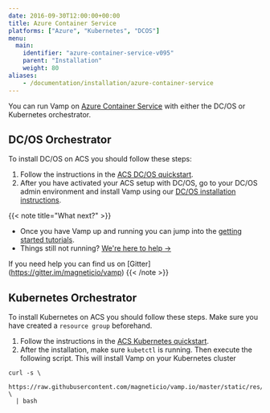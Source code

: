 ```yaml
---
date: 2016-09-30T12:00:00+00:00
title: Azure Container Service
platforms: ["Azure", "Kubernetes", "DCOS"]
menu:
  main:
    identifier: "azure-container-service-v095"
    parent: "Installation"
    weight: 80
aliases:
    - /documentation/installation/azure-container-service
---
```


You can run Vamp on [Azure Container Service](https://azure.microsoft.com/en-us/services/container-service/) with either the DC/OS or Kubernetes orchestrator.

## DC/OS Orchestrator

To install DC/OS on ACS you should follow these steps: 

1. Follow the instructions in the [ACS DC/OS quickstart](https://docs.microsoft.com/en-us/azure/container-service/dcos-swarm/container-service-dcos-quickstart).
2. After you have activated your ACS setup with DC/OS, go to your DC/OS admin environment and install Vamp using our [DC/OS installation instructions](/documentation/installation/v0.9.5/dcos/).


{{< note title="What next?" >}}

* Once you have Vamp up and running you can jump into the [getting started tutorials](/documentation/tutorials/overview).
* Things still not running? [We're here to help →](https://github.com/magneticio/vamp/issues)

If you need help you can find us on [Gitter] (https://gitter.im/magneticio/vamp)
{{< /note >}}

## Kubernetes Orchestrator

To install Kubernetes on ACS you should follow these steps. Make sure you have created a `resource group`  beforehand.

1. Follow the instructions in the [ACS Kubernetes quickstart](https://docs.microsoft.com/en-us/azure/container-service/kubernetes/container-service-tutorial-kubernetes-deploy-cluster).
2. After the installation, make sure `kubetctl` is running. Then execute the following script. This will install Vamp on
your Kubernetes cluster


```
curl -s \
  https://raw.githubusercontent.com/magneticio/vamp.io/master/static/res/v0.9.5/vamp_kube_quickstart.sh \
  | bash
```
